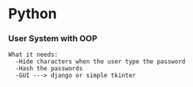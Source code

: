 # Python
### User System with OOP
    What it needs: 
      -Hide characters when the user type the password
      -Hash the passwords 
      -GUI ---> django or simple tkinter

